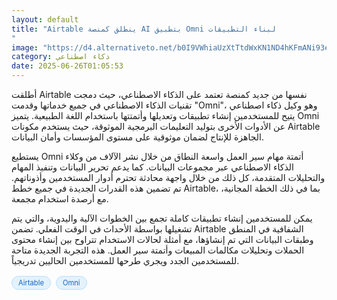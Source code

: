 ```yaml
---
layout: default
title: "Airtable ينطلق كمنصة AI بتطبيق Omni لبناء التطبيقات
"
image: "https://d4.alternativeto.net/b0I9VWhiaUzXtTtdWxKN1ND4hKFmANi93e93CsioBRU/rs:fill:1520:760:0/g:ce:0:0/YWJzOi8vZGlzdC9jb250ZW50LzE3NTA5MDE0MTkyNDUucG5n.png"
category: ذكاء اصطناعي
date: 2025-06-26T01:05:53
---
```


أطلقت Airtable نفسها من جديد كمنصة تعتمد على الذكاء الاصطناعي، حيث دمجت تقنيات الذكاء الاصطناعي في جميع خدماتها وقدمت "Omni"، وهو وكيل ذكاء اصطناعي يتيح للمستخدمين إنشاء تطبيقات وتعديلها وأتمتتها باستخدام اللغة الطبيعية. يتميز Omni عن الأدوات الأخرى بتوليد التعليمات البرمجية الموثوقة، حيث يستخدم مكونات Airtable الجاهزة للإنتاج لضمان موثوقية على مستوى المؤسسات وأمان البيانات.

يستطيع Omni أتمتة مهام سير العمل واسعة النطاق من خلال نشر الآلاف من وكلاء الذكاء الاصطناعي عبر مجموعات البيانات. كما يدعم تحرير البيانات وتنفيذ المهام والتحليلات المتقدمة، كل ذلك من خلال واجهة محادثة تحترم أدوار المستخدمين وأذوناتهم. تم تضمين هذه القدرات الجديدة في جميع خطط Airtable، بما في ذلك الخطة المجانية، مع أرصدة استخدام مجمعة.

يمكن للمستخدمين إنشاء تطبيقات كاملة تجمع بين الخطوات الآلية واليدوية، والتي يتم تشغيلها بواسطة الأحداث في الوقت الفعلي. تضمن Airtable الشفافية في المنطق وطبقات البيانات التي تم إنشاؤها، مع أمثلة لحالات الاستخدام تتراوح بين إنشاء محتوى الحملات وتحليلات مكالمات المبيعات وأتمتة سير العمل. هذه التجربة الجديدة متاحة للمستخدمين الجدد ويجري طرحها للمستخدمين الحاليين تدريجياً.

<div style="margin-top:2px; margin-bottom:2px;"><a href="https://bidjadraft.github.io/?query=Airtable" style="background:#e3f2fd; color:#1565c0; font-size:80%; border-radius:12px; padding:3px 10px; margin:2px 4px 2px 0; display:inline-block; border:1px solid #bbdefb; text-decoration:none;">Airtable</a> <a href="https://bidjadraft.github.io/?query=Omni" style="background:#e3f2fd; color:#1565c0; font-size:80%; border-radius:12px; padding:3px 10px; margin:2px 4px 2px 0; display:inline-block; border:1px solid #bbdefb; text-decoration:none;">Omni</a></div><br><br>
